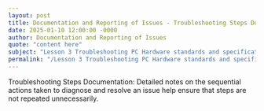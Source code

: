 ```yaml
---
layout: post
title: Documentation and Reporting of Issues - Troubleshooting Steps Documentation
date: 2025-01-10 12:00:00 -0000
author: Documentation and Reporting of Issues
quote: "content here"
subject: "Lesson 3 Troubleshooting PC Hardware standards and specifications"
permalink: "/Lesson 3 Troubleshooting PC Hardware standards and specifications/Documentation and Reporting of Issues/Documentation and Reporting of Issues - Troubleshooting Steps Documentation"
---
```


Troubleshooting Steps Documentation: Detailed notes on the sequential actions taken to diagnose and resolve an issue help ensure that steps are not repeated unnecessarily.
